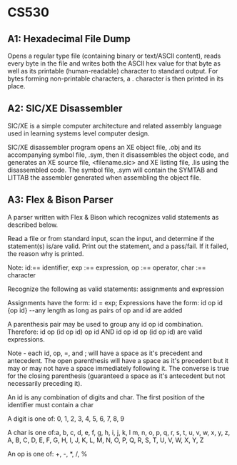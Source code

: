 # CS530

## A1: Hexadecimal File Dump
Opens a regular type file (containing binary or text/ASCII content), reads every
byte in the file and writes both the ASCII hex value for that byte as well
as its printable (human-readable) character to standard output.
For bytes forming non-printable characters, a . character is then printed in its
place.

## A2: SIC/XE Disassembler
SIC/XE is a simple computer architecture and related assembly language used
in learning systems level computer design.

SIC/XE disassembler program opens an XE object file, <filename>.obj and
its accompanying symbol file, <filename>.sym, then it disassembles the
object code, and generates an XE source file, <filename.sic> and XE listing file,
<filename>.lis using the disassembled code. The symbol file, <filename>.sym
will contain the SYMTAB and LITTAB the assembler generated when
assembling the object file.

## A3: Flex & Bison Parser
A parser written with Flex & Bison which recognizes valid statements as described below.

Read a file or from standard input, scan the input, and determine if the statement(s)
is/are valid. Print out the statement, and a pass/fail. If it failed, the reason why is
printed.

Note: id:== identifier, exp :== expression, op :== operator, char :== character

Recognize the following as valid statements: assignments and expression

Assignments have the form: id = exp;
Expressions have the form: id op id {op id}
--any length as long as pairs of op and id are added

A parenthesis pair may be used to group any id op id combination.
Therefore: id op (id op id) op id AND id op id op (id op id) are valid expressions.

Note - each id, op, =, and ; will have a space as it's precedent and antecedent.
The open parenthesis will have a space as it's precedent but it may or may not
have a space immediately following it. The converse is true for the closing
parenthesis (guaranteed a space as it's antecedent but not necessarily preceding it).

An id is any combination of digits and char.
The first position of the identifier must contain a char

A digit is one of: 0, 1, 2, 3, 4, 5, 6, 7, 8, 9

A char is one of:a, b, c, d, e, f, g, h, i, j, k, l m, n, o, p, q, r, s, t, u, v,
w, x, y, z, A, B, C, D, E, F, G, H, I, J, K, L, M, N, O, P, Q, R, S, T, U, V, W, X, Y, Z

An op is one of: +, -, *, /, %
